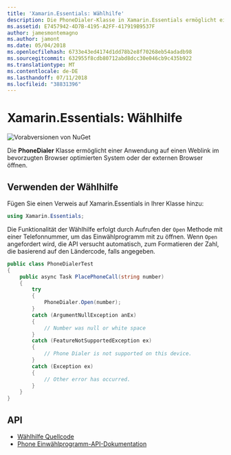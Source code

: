```yaml
---
title: 'Xamarin.Essentials: Wählhilfe'
description: Die PhoneDialer-Klasse in Xamarin.Essentials ermöglicht eine Anwendung auf einen Weblink im bevorzugten Browser optimierten System oder der externen Browser öffnen.
ms.assetid: E7457942-4D7B-4195-A2FF-417919B9537F
author: jamesmontemagno
ms.author: jamont
ms.date: 05/04/2018
ms.openlocfilehash: 6733e43ed4174d1dd78b2e8f70268eb54adadb98
ms.sourcegitcommit: 632955f8cdb80712abd8dcc30e046cb9c435b922
ms.translationtype: MT
ms.contentlocale: de-DE
ms.lasthandoff: 07/11/2018
ms.locfileid: "38831396"
---
```

# <a name="xamarinessentials-phone-dialer"></a>Xamarin.Essentials: Wählhilfe

![Vorabversionen von NuGet](~/media/shared/pre-release.png)

Die **PhoneDialer** Klasse ermöglicht einer Anwendung auf einen Weblink im bevorzugten Browser optimierten System oder der externen Browser öffnen.

## <a name="using-phone-dialer"></a>Verwenden der Wählhilfe

Fügen Sie einen Verweis auf Xamarin.Essentials in Ihrer Klasse hinzu:

```csharp
using Xamarin.Essentials;
```

Die Funktionalität der Wählhilfe erfolgt durch Aufrufen der `Open` Methode mit einer Telefonnummer, um das Einwählprogramm mit zu öffnen. Wenn `Open` angefordert wird, die API versucht automatisch, zum Formatieren der Zahl, die basierend auf den Ländercode, falls angegeben.

```csharp
public class PhoneDialerTest
{
    public async Task PlacePhoneCall(string number)
    {
        try
        {
            PhoneDialer.Open(number);
        }
        catch (ArgumentNullException anEx)
        {
            // Number was null or white space
        }
        catch (FeatureNotSupportedException ex)
        {
            // Phone Dialer is not supported on this device.
        }
        catch (Exception ex)
        {
            // Other error has occurred.
        }
    }
}
```

## <a name="api"></a>API

- [Wählhilfe Quellcode](https://github.com/xamarin/Essentials/tree/master/Xamarin.Essentials/PhoneDialer)
- [Phone Einwählprogramm-API-Dokumentation](xref:Xamarin.Essentials.PhoneDialer)
